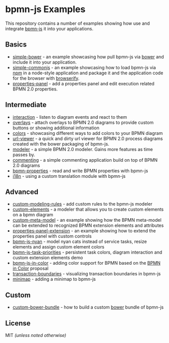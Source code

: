 # bpmn-js Examples

This repository contains a number of examples showing how use and integrate [bpmn-js](https://github.com/bpmn-io/bpmn-js) it into your applications.


## Basics

* [simple-bower](https://github.com/bpmn-io/bpmn-js-examples/tree/master/simple-bower) - an example showcasing how pull bpmn-js via [bower](http://bower.io) and include it into your application.
* [simple-commonjs](https://github.com/bpmn-io/bpmn-js-examples/tree/master/simple-commonjs) - an example showcasing how to load bpmn-js via [npm](http://npmjs.org) in a node-style application and package it and the application code for the browser with [browserify](http://browserify.org).
* [properties-panel](https://github.com/bpmn-io/bpmn-js-examples/tree/master/properties-panel) - add a properties panel and edit execution related BPMN 2.0 properties.


## Intermediate

* [interaction](https://github.com/bpmn-io/bpmn-js-examples/tree/master/interaction) - listen to diagram events and react to them
* [overlays](https://github.com/bpmn-io/bpmn-js-examples/tree/master/overlays) - attach overlays  to BPMN 2.0 diagrams to provide custom buttons or showing additional information
* [colors](https://github.com/bpmn-io/bpmn-js-examples/tree/master/colors) - showcasing different ways to add colors to your BPMN diagram
* [url-viewer](https://github.com/bpmn-io/bpmn-js-examples/tree/master/url-viewer) - a quick and dirty url viewer for BPMN 2.0 process diagrams created with the bower packaging of bpmn-js.
* [modeler](https://github.com/bpmn-io/bpmn-js-examples/tree/master/modeler) - a simple BPMN 2.0 modeler. Gains more features as time passes by.
* [commenting](https://github.com/bpmn-io/bpmn-js-examples/tree/master/commenting) - a simple commenting application build on top of BPMN 2.0 diagrams
* [bpmn-properties](https://github.com/bpmn-io/bpmn-js-examples/tree/master/bpmn-properties) - read and write BPMN properties with bpmn-js
* [i18n](https://github.com/bpmn-io/bpmn-js-examples/tree/master/i18n) - using a custom translation module with bpmn-js


## Advanced

* [custom-modeling-rules](https://github.com/bpmn-io/bpmn-js-examples/tree/master/custom-modeling-rules) - add custom rules to the bpmn-js modeler
* [custom-elements](https://github.com/bpmn-io/bpmn-js-examples/tree/master/custom-elements) - a modeler that allows you to create custom elements on a bpmn diagram
* [custom-meta-model](https://github.com/bpmn-io/bpmn-js-examples/tree/master/custom-meta-model) - an example showing how the BPMN meta-model can be extended to recognized BPMN extension elements and attributes
* [properties-panel-extension](https://github.com/bpmn-io/bpmn-js-examples/tree/master/properties-panel-extension) - an example showing how to extend the properties panel with custom controls
* [bpmn-js-nyan](https://github.com/nikku/bpmn-js-nyan) - model nyan cats instead of service tasks, resize elements and assign custom element colors
* [bpmn-js-task-priorities](https://github.com/bpmn-io/bpmn-js-task-priorities) - persistent task colors, diagram interaction and custom extension elements demo
* [bpmn-js-in-color](https://github.com/bpmn-io/bpmn-js-in-color) - adding color support for BPMN based on the [BPMN in Color](https://github.com/bpmn-miwg/bpmn-in-color) proposal
* [transaction-boundaries](https://github.com/bpmn-io/bpmn-js-examples/tree/master/transaction-boundaries) - visualizing transaction boundaries in bpmn-js
* [minimap](https://github.com/bpmn-io/bpmn-js-examples/tree/master/minimap) - adding a minimap to bpmn-js

## Custom

* [custom-bower-bundle](https://github.com/bpmn-io/bpmn-js-examples/tree/master/custom-bower-bundle) - how to build a custom [bower](https://bower.io) bundle of bpmn-js


## License

MIT _(unless noted otherwise)_
